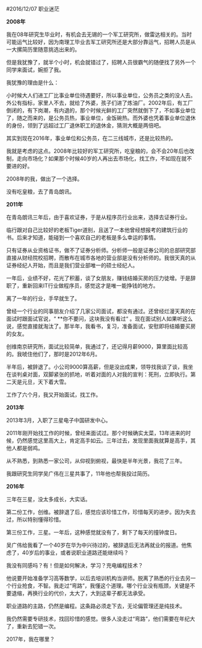 #2016/12/07 职业迷茫 

**2008年** 

我在08年研究生毕业时，有机会去无锡的一个军工研究所，做雷达相关的。当时可能运气比较好，因为南理工毕业去军工研究所还是大部分靠运气，招聘人员是从一大摞简历里随意挑选出来的。

但是我犹豫了，就半个小时，机会就错过了，招聘人员很霸气的随便找了另外一个同学来面试，婉拒了我。

我犹豫的理由是什么：

小时候大人们进工厂比事业单位待遇要好，所以事业单位，公务员之类的没人去。外公有指标，家里人不去，就给了外婆，孩子们进了炼油厂。2002年后，有工厂倒闭的，有下岗潮，有内退的，那个时候光鲜的工厂突然就倒下了，不如事业单位了，随之而来的，是公务员热，事业单位，金饭碗热。而外婆也凭着事业单位退休的身份，领到了远超过工厂退休职工的退休金，猜测大概是两倍吧。

其实到现在2016年，事业单位和公务员，在二三线城市，还是比较热的。

我就是考虑的这点。2008年比较好的军工研究所，吃皇粮的，会不会20年后也改制，走向市场化？如果那个时候40岁的人再出去市场化，找工作，不如现在就不要进的好。



2008年的我，做出了一个选择。

没有吃皇粮，去了青岛朗讯。



**2011年**

在青岛朗讯三年后，由于喜欢证券，于是从程序员行业出来，选择去证券行业。

临行跟对自己比较好的老板Tiger道别，且送了一本他曾经想报考的建筑行业的书。后来才知道，能碰到一个喜欢自己的老板是多么幸运的事情。

只有证券从业资格证书，做不了证券分析师。分析师一般是证券公司的总部研究部直接从财经院校招聘，而散布在城市各地的营业部是没有分析师的。我很天真的从证券经纪人开始，而且是我们营业部唯一的硕士经纪人。

一年后，业绩不好，花光了积蓄，谈了女朋友，赚钱结婚买房的压力徒增。于是辞职了，重新回来IT行业做程序员，感觉这才是唯一能挣钱的地方。

离了一年的行业，手早就生了。

曾经一个行业的同事朋友介绍了几家公司面试，都没有通过。还曾经烂漫天真的在面试时跟面试官说，“ **你不要问，这块我没有看过“ 。现在面试别人如果听这么说，感觉直接就淘汰了。那半年，我看书，复习，准备面试，安慰即将结婚要买房的女友。

创维南京研究所，面试比较简单，我通过了，还记得月薪9000，算里面比较高的。我唬住他们了，那时是2012年6月。

半年后，被辞退了。小公司9000算高薪，但是没出成果，领导找我谈了谈，我坐在谈判桌对面，双脚紧张的抓地，听着对面的人对我的宣判：死刑，立即执行。第二天是元旦，天下着大雪。

工作了六个月，我又开始面试，找工作。



**2013年**

2013年3月，入职了三星电子中国研发中心。

2011年刚开始找工作的时候，曾经来面试过。那个时候确实太菜，13年进来的时候，仍然感觉这里高大上，肯定高手如云。三年过去，发现里面我就算是高手，其他人都是弱鸡。

从不熟悉，到熟悉一家公司，从仰视到俯视，最快是半年光景，我花了三年。

我跟研究生同学吴广伟在三星共事了，11年他也帮我投过简历。



**2016年**

三年在三星，没太多成长，大实话。

第二份工作，创维。被辞退了后，感觉应该珍惜工作，珍惜每天的进步。因为失去过，所以特别懂得珍惜。

第三份工作，三星。一年后，这种感觉就没有了，剩下了每天的撞钟度日。

吴广伟给我看了一个40岁在华为中兴待过的，被辞退后无法再就业的报道。他焦虑了，40岁后的事业，或者说职业道路还能继续吗？

我没有同感吗？有！但是如何解决，学习？充电编程技术？

他说要开始准备学习高等数学，以后去培训机构当讲师。脱离了熟悉的行业去另一个行业抢食，不智。我走过“弯路”，我懂这个道理。哪个行业没有瓶颈，关键是不要退缩，再换行业的代价，太大了，大到这辈子都无法承受。



职业道路的主路，仍然是编程。这条路必须走下去，无论偏管理还是纯技术。

我仍然需要专研技术，找回珍惜的感觉。很多人没走过“弯路”，他们需要在年纪大了，重新去犯错一次。

2017年，我在哪里？
